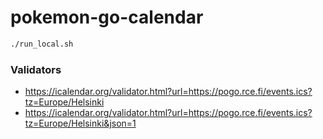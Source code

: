 # pokemon-go-calendar

```sh
./run_local.sh
```

### Validators

- https://icalendar.org/validator.html?url=https://pogo.rce.fi/events.ics?tz=Europe/Helsinki
- https://icalendar.org/validator.html?url=https://pogo.rce.fi/events.ics?tz=Europe/Helsinki&json=1
